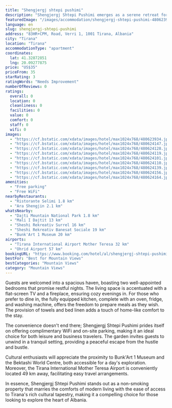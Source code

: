 ```yaml
---
title: "Shengjergj shtepi pushimi"
description: "Shengjergj Shtepi Pushimi emerges as a serene retreat for travelers seeking the perfect blend of comfort and convenience in Tirana."
featuredImage: "/images/accommodation/shengjergj-shtepi-pushimi-480623934.jpg"
language: en
slug: shengjergj-shtepi-pushimi
address: "83HR+CPM, Road, Verri 1, 1001 Tirana, Albania"
city: "Tirana"
location: "Tirana"
accommodationType: "apartment"
coordinates:
  lat: 41.32872851
  lng: 20.09277875
price: "US$35"
priceFrom: 35
starRating: 3
ratingWords: "Needs Improvement"
numberOfReviews: 0
ratings:
  overall: 0
  location: 0
  cleanliness: 0
  facilities: 0
  value: 0
  comfort: 0
  staff: 0
  wifi: 0
images:
  - "https://cf.bstatic.com/xdata/images/hotel/max1024x768/480623934.jpg?k=fb8f0603054a2fa711d4778120dfbefe3beec92bbe25d2a44f00e36655689f2d&o=&hp=1"
  - "https://cf.bstatic.com/xdata/images/hotel/max1024x768/480624147.jpg?k=d075d265199c62e2cea288172d84bb27e6be998ed19a762528734dbe36299a30&o=&hp=1"
  - "https://cf.bstatic.com/xdata/images/hotel/max1024x768/480624128.jpg?k=4469e3e6cc152ffeb2a0d41de84bec639b5d0eb8ee2a7b3e2fbe416517e54347&o=&hp=1"
  - "https://cf.bstatic.com/xdata/images/hotel/max1024x768/480624119.jpg?k=1f5c372df725b083a6589621ff93163d7dda19dca08d6e39a0a26a066de80450&o=&hp=1"
  - "https://cf.bstatic.com/xdata/images/hotel/max1024x768/480624101.jpg?k=12f578970b6ec8a355bc28de56409215fc0ff28d80f7009ff9782f063daac011&o=&hp=1"
  - "https://cf.bstatic.com/xdata/images/hotel/max1024x768/480624110.jpg?k=634f475bb9896c93463706673ef53d6be21a422ca4f99db79f55c3aa9c0e8a14&o=&hp=1"
  - "https://cf.bstatic.com/xdata/images/hotel/max1024x768/480624139.jpg?k=d6bcd29718e2eb01b55baaccdb971386351c27ea360879173dc4aa9a415b414c&o=&hp=1"
  - "https://cf.bstatic.com/xdata/images/hotel/max1024x768/480624156.jpg?k=669e7f29de852e552f367695b75e146a9a499932b24a6891028484db117121ac&o=&hp=1"
  - "https://cf.bstatic.com/xdata/images/hotel/max1024x768/480624164.jpg?k=893a71a40a37994546b8e2bc9209ffd37093a8961704458848bc7380df30561e&o=&hp=1"
amenities:
  - "Free parking"
  - "Free WiFi"
nearbyRestaurants:
  - "Ristorante Selimi 1.8 km"
  - "Ara Shengjin 2.1 km"
whatsNearby:
  - "Dajti Mountain National Park 1.8 km"
  - "Mali I Dajtit 13 km"
  - "Sheshi Rekreativ Surrel 16 km"
  - "Sheshi Rekreativ Banesat Sociale 19 km"
  - "Bunk'Art 1 Museum 20 km"
airports:
  - "Tirana International Airport Mother Teresa 32 km"
  - "Ohrid Airport 57 km"
bookingURL: "https://www.booking.com/hotel/al/shengjergj-shtepi-pushimi.en-gb.html?aid=8035640"
bestFor: "Best for Mountain Views"
bestCategories: "Mountain Views"
category: "Mountain Views"
---
```


Guests are welcomed into a spacious haven, boasting two well-appointed bedrooms that promise restful nights. The living space is accentuated with a flat-screen TV and a fireplace, ensuring cozy evenings in. For those who prefer to dine in, the fully equipped kitchen, complete with an oven, fridge, and washing machine, offers the freedom to prepare meals as they wish. The provision of towels and bed linen adds a touch of home-like comfort to the stay.

The convenience doesn't end there; Shengjergj Shtepi Pushimi prides itself on offering complimentary WiFi and on-site parking, making it an ideal choice for both leisure and business travelers. The garden invites guests to unwind in a tranquil setting, providing a peaceful escape from the hustle and bustle.

Cultural enthusiasts will appreciate the proximity to Bunk'Art 1 Museum and the Bektashi World Centre, both accessible for a day's exploration. Moreover, the Tirana International Mother Teresa Airport is conveniently located 49 km away, facilitating easy travel arrangements.

In essence, Shengjergj Shtepi Pushimi stands out as a non-smoking property that marries the comforts of modern living with the ease of access to Tirana's rich cultural tapestry, making it a compelling choice for those looking to explore the heart of Albania.
